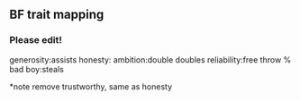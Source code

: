 ## BF trait mapping 
### Please edit!

generosity:assists
honesty:
ambition:double doubles
reliability:free throw %
bad boy:steals

*note remove trustworthy, same as honesty 
